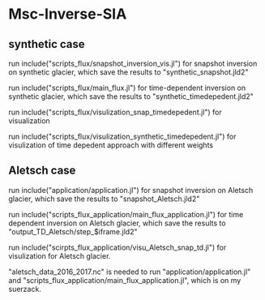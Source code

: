 # Msc-Inverse-SIA

## synthetic case

run include("scripts_flux/snapshot_inversion_vis.jl") for snapshot inversion on synthetic glacier, which save the results to "synthetic_snapshot.jld2" 

run include("scripts_flux/main_flux.jl") for time-dependent inversion on synthetic glacier, which save the results to "synthetic_timedepedent.jld2"

run include("scripts_flux/visulization_snap_timedepedent.jl") for visualization 

run include("scripts_flux/visulization_synthetic_timedepedent.jl") for visulization of time depedent approach with different weights 

## Aletsch case 

run include("application/application.jl") for snapshot inversion on Aletsch glacier, which save the results to "snapshot_Aletsch.jld2"

run include("scripts_flux_application/main_flux_application.jl") for time dependent inversion on Aletsch glacier, which save the results to "output_TD_Aletsch/step_$iframe.jld2"

run include("scirpts_flux_application/visu_Aletsch_snap_td.jl") for visulization for Aletsch glacier.

"aletsch_data_2016_2017.nc" is needed to run "application/application.jl" and "scripts_flux_application/main_flux_application.jl", which is on my suerzack. 
